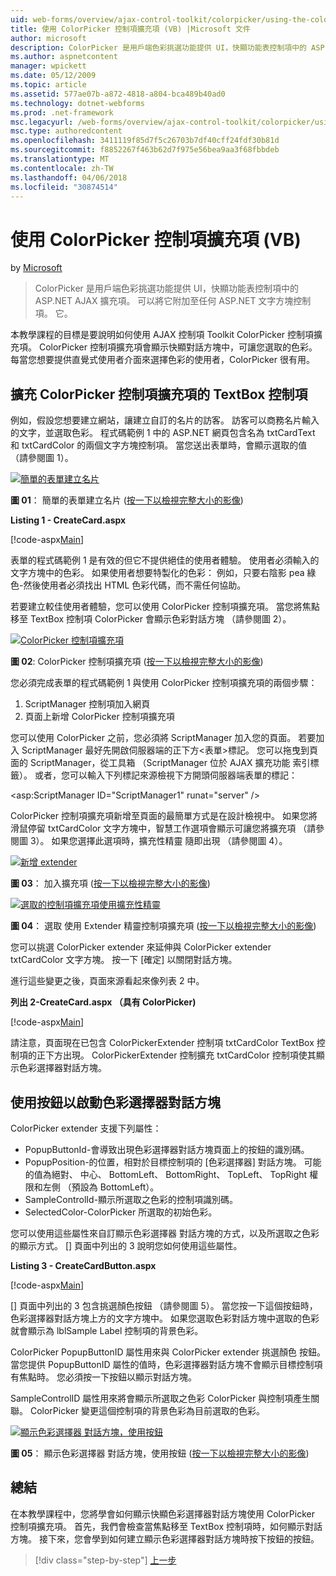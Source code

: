 ```yaml
---
uid: web-forms/overview/ajax-control-toolkit/colorpicker/using-the-colorpicker-control-extender-vb
title: 使用 ColorPicker 控制項擴充項 (VB) |Microsoft 文件
author: microsoft
description: ColorPicker 是用戶端色彩挑選功能提供 UI，快顯功能表控制項中的 ASP.NET AJAX 擴充項。 可以將它附加至任何 ASP.NET...
ms.author: aspnetcontent
manager: wpickett
ms.date: 05/12/2009
ms.topic: article
ms.assetid: 577ae07b-a872-4818-a804-bca489b40ad0
ms.technology: dotnet-webforms
ms.prod: .net-framework
msc.legacyurl: /web-forms/overview/ajax-control-toolkit/colorpicker/using-the-colorpicker-control-extender-vb
msc.type: authoredcontent
ms.openlocfilehash: 3411119f85d7f5c26703b7df40cff24fdf30b81d
ms.sourcegitcommit: f8852267f463b62d7f975e56bea9aa3f68fbbdeb
ms.translationtype: MT
ms.contentlocale: zh-TW
ms.lasthandoff: 04/06/2018
ms.locfileid: "30874514"
---
```

<a name="using-the-colorpicker-control-extender-vb"></a>使用 ColorPicker 控制項擴充項 (VB)
====================
by [Microsoft](https://github.com/microsoft)

> ColorPicker 是用戶端色彩挑選功能提供 UI，快顯功能表控制項中的 ASP.NET AJAX 擴充項。 可以將它附加至任何 ASP.NET 文字方塊控制項。 它。


本教學課程的目標是要說明如何使用 AJAX 控制項 Toolkit ColorPicker 控制項擴充項。 ColorPicker 控制項擴充項會顯示快顯對話方塊中，可讓您選取的色彩。 每當您想要提供直覺式使用者介面來選擇色彩的使用者，ColorPicker 很有用。

## <a name="extending-a-textbox-control-with-the-colorpicker-control-extender"></a>擴充 ColorPicker 控制項擴充項的 TextBox 控制項

例如，假設您想要建立網站，讓建立自訂的名片的訪客。 訪客可以商務名片輸入的文字，並選取色彩。 程式碼範例 1 中的 ASP.NET 網頁包含名為 txtCardText 和 txtCardColor 的兩個文字方塊控制項。 當您送出表單時，會顯示選取的值 （請參閱圖 1）。


[![簡單的表單建立名片](using-the-colorpicker-control-extender-vb/_static/image1.jpg)](using-the-colorpicker-control-extender-vb/_static/image1.png)

**圖 01**： 簡單的表單建立名片 ([按一下以檢視完整大小的影像](using-the-colorpicker-control-extender-vb/_static/image2.png))


**Listing 1 - CreateCard.aspx**

[!code-aspx[Main](using-the-colorpicker-control-extender-vb/samples/sample1.aspx)]

表單的程式碼範例 1 是有效的但它不提供絕佳的使用者體驗。 使用者必須輸入的文字方塊中的色彩。 如果使用者想要特製化的色彩： 例如，只要右陰影 pea 綠色-然後使用者必須找出 HTML 色彩代碼，而不需任何協助。

若要建立較佳使用者體驗，您可以使用 ColorPicker 控制項擴充項。 當您將焦點移至 TextBox 控制項 ColorPicker 會顯示色彩對話方塊 （請參閱圖 2）。


[![ColorPicker 控制項擴充項](using-the-colorpicker-control-extender-vb/_static/image2.jpg)](using-the-colorpicker-control-extender-vb/_static/image3.png)

**圖 02**: ColorPicker 控制項擴充項 ([按一下以檢視完整大小的影像](using-the-colorpicker-control-extender-vb/_static/image4.png))


您必須完成表單的程式碼範例 1 與使用 ColorPicker 控制項擴充項的兩個步驟：

1. ScriptManager 控制項加入網頁
2. 頁面上新增 ColorPicker 控制項擴充項

您可以使用 ColorPicker 之前，您必須將 ScriptManager 加入您的頁面。 若要加入 ScriptManager 最好先開啟伺服器端的正下方&lt;表單&gt;標記。 您可以拖曳到頁面的 ScriptManager，從工具箱 （ScriptManager 位於 AJAX 擴充功能 索引標籤）。 或者，您可以輸入下列標記來源檢視下方開頭伺服器端表單的標記：

&lt;asp:ScriptManager ID="ScriptManager1" runat="server" /&gt;

ColorPicker 控制項擴充項新增至頁面的最簡單方式是在設計檢視中。 如果您將滑鼠停留 txtCardColor 文字方塊中，智慧工作選項會顯示可讓您將擴充項 （請參閱圖 3）。 如果您選擇此選項時，擴充性精靈 隨即出現 （請參閱圖 4）。


[![新增 extender](using-the-colorpicker-control-extender-vb/_static/image3.jpg)](using-the-colorpicker-control-extender-vb/_static/image5.png)

**圖 03**： 加入擴充項 ([按一下以檢視完整大小的影像](using-the-colorpicker-control-extender-vb/_static/image6.png))


[![選取的控制項擴充項使用擴充性精靈](using-the-colorpicker-control-extender-vb/_static/image4.jpg)](using-the-colorpicker-control-extender-vb/_static/image7.png)

**圖 04**： 選取 使用 Extender 精靈控制項擴充項 ([按一下以檢視完整大小的影像](using-the-colorpicker-control-extender-vb/_static/image8.png))


您可以挑選 ColorPicker extender 來延伸與 ColorPicker extender txtCardColor 文字方塊。 按一下 [確定] 以關閉對話方塊。

進行這些變更之後，頁面來源看起來像列表 2 中。

**列出 2-CreateCard.aspx （具有 ColorPicker)**

[!code-aspx[Main](using-the-colorpicker-control-extender-vb/samples/sample2.aspx)]

請注意，頁面現在已包含 ColorPickerExtender 控制項 txtCardColor TextBox 控制項的正下方出現。 ColorPickerExtender 控制擴充 txtCardColor 控制項使其顯示色彩選擇器對話方塊。

## <a name="using-a-button-to-launch-the-color-picker-dialog"></a>使用按鈕以啟動色彩選擇器對話方塊

ColorPicker extender 支援下列屬性：

- PopupButtonId-會導致出現色彩選擇器對話方塊頁面上的按鈕的識別碼。
- PopupPosition-的位置，相對於目標控制項的 [色彩選擇器] 對話方塊。 可能的值為絕對、 中心、 BottomLeft、 BottomRight、 TopLeft、 TopRight 權限和左側 （預設為 BottomLeft）。
- SampleControlId-顯示所選取之色彩的控制項識別碼。
- SelectedColor-ColorPicker 所選取的初始色彩。

您可以使用這些屬性來自訂顯示色彩選擇器 對話方塊的方式，以及所選取之色彩的顯示方式。 [] 頁面中列出的 3 說明您如何使用這些屬性。

**Listing 3 - CreateCardButton.aspx**

[!code-aspx[Main](using-the-colorpicker-control-extender-vb/samples/sample3.aspx)]

[] 頁面中列出的 3 包含挑選顏色按鈕 （請參閱圖 5）。 當您按一下這個按鈕時，色彩選擇器對話方塊上方的文字方塊中。 如果您選取色彩對話方塊中選取的色彩就會顯示為 lblSample Label 控制項的背景色彩。

ColorPicker PopupButtonID 屬性用來與 ColorPicker extender 挑選顏色 按鈕。 當您提供 PopupButtonID 屬性的值時，色彩選擇器對話方塊不會顯示目標控制項有焦點時。 您必須按一下按鈕以顯示對話方塊。

SampleControlID 屬性用來將會顯示所選取之色彩 ColorPicker 與控制項產生關聯。 ColorPicker 變更這個控制項的背景色彩為目前選取的色彩。


[![顯示色彩選擇器 對話方塊，使用按鈕](using-the-colorpicker-control-extender-vb/_static/image5.jpg)](using-the-colorpicker-control-extender-vb/_static/image9.png)

**圖 05**： 顯示色彩選擇器 對話方塊，使用按鈕 ([按一下以檢視完整大小的影像](using-the-colorpicker-control-extender-vb/_static/image10.png))


## <a name="summary"></a>總結

在本教學課程中，您將學會如何顯示快顯色彩選擇器對話方塊使用 ColorPicker 控制項擴充項。 首先，我們會檢查當焦點移至 TextBox 控制項時，如何顯示對話方塊。 接下來，您會學到如何建立顯示色彩選擇器對話方塊時按下按鈕的按鈕。

> [!div class="step-by-step"]
> [上一步](using-the-colorpicker-control-extender-cs.md)
